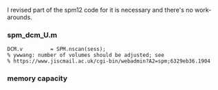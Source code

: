 I revised part of the spm12 code for it is necessary and there's no work-arounds.

### spm_dcm_U.m
```
DCM.v         = SPM.nscan(sess);
% ywwang: number of volumes should be adjusted; see
% https://www.jiscmail.ac.uk/cgi-bin/webadmin?A2=spm;6329eb36.1904
```

### memory capacity
